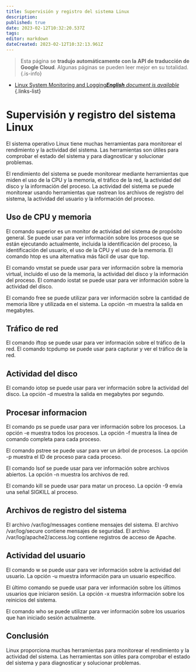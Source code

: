 ```yaml
---
title: Supervisión y registro del sistema Linux
description: 
published: true
date: 2023-02-12T10:32:20.537Z
tags: 
editor: markdown
dateCreated: 2023-02-12T10:32:13.961Z
---
```


> Esta página se **tradujo automáticamente con la API de traducción de Google Cloud**.
Algunas páginas se pueden leer mejor en su totalidad.{.is-info}



- [Linux System Monitoring and Logging***English** document is available*](/en/Knowledge-base/Linux/linux-system-monitoring-and-logging)
{.links-list}


# Supervisión y registro del sistema Linux

El sistema operativo Linux tiene muchas herramientas para monitorear el rendimiento y la actividad del sistema. Las herramientas son útiles para comprobar el estado del sistema y para diagnosticar y solucionar problemas.

El rendimiento del sistema se puede monitorear mediante herramientas que miden el uso de la CPU y la memoria, el tráfico de la red, la actividad del disco y la información del proceso. La actividad del sistema se puede monitorear usando herramientas que rastrean los archivos de registro del sistema, la actividad del usuario y la información del proceso.

## Uso de CPU y memoria

El comando superior es un monitor de actividad del sistema de propósito general. Se puede usar para ver información sobre los procesos que se están ejecutando actualmente, incluida la identificación del proceso, la identificación del usuario, el uso de la CPU y el uso de la memoria. El comando htop es una alternativa más fácil de usar que top.

El comando vmstat se puede usar para ver información sobre la memoria virtual, incluido el uso de la memoria, la actividad del disco y la información del proceso. El comando iostat se puede usar para ver información sobre la actividad del disco.

El comando free se puede utilizar para ver información sobre la cantidad de memoria libre y utilizada en el sistema. La opción -m muestra la salida en megabytes.

## Tráfico de red

El comando iftop se puede usar para ver información sobre el tráfico de la red. El comando tcpdump se puede usar para capturar y ver el tráfico de la red.

## Actividad del disco

El comando iotop se puede usar para ver información sobre la actividad del disco. La opción -d muestra la salida en megabytes por segundo.

## Procesar informacion

El comando ps se puede usar para ver información sobre los procesos. La opción -e muestra todos los procesos. La opción -f muestra la línea de comando completa para cada proceso.

El comando pstree se puede usar para ver un árbol de procesos. La opción -p muestra el ID de proceso para cada proceso.

El comando lsof se puede usar para ver información sobre archivos abiertos. La opción -n muestra los archivos de red.

El comando kill se puede usar para matar un proceso. La opción -9 envía una señal SIGKILL al proceso.

## Archivos de registro del sistema

El archivo /var/log/messages contiene mensajes del sistema. El archivo /var/log/secure contiene mensajes de seguridad. El archivo /var/log/apache2/access.log contiene registros de acceso de Apache.

## Actividad del usuario

El comando w se puede usar para ver información sobre la actividad del usuario. La opción -u muestra información para un usuario específico.

El último comando se puede usar para ver información sobre los últimos usuarios que iniciaron sesión. La opción -x muestra información sobre los reinicios del sistema.

El comando who se puede utilizar para ver información sobre los usuarios que han iniciado sesión actualmente.

## Conclusión

Linux proporciona muchas herramientas para monitorear el rendimiento y la actividad del sistema. Las herramientas son útiles para comprobar el estado del sistema y para diagnosticar y solucionar problemas.